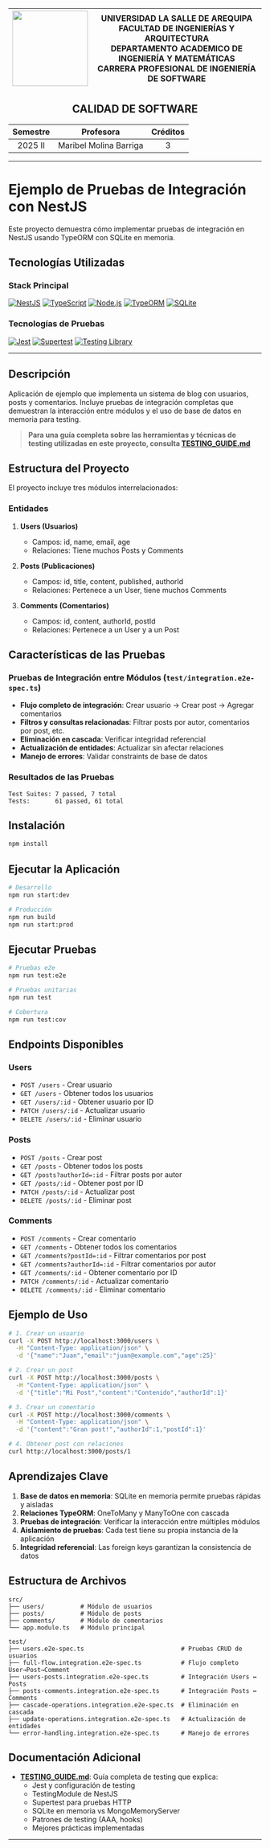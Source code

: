 <div align="center">
<table>
    <thead>
        <tr>
            <th>
                <img src="https://github.com/RodrigoStranger/imagenes-la-salle/blob/main/logo_secundario_color.png?raw=true" width="150"/>
            </th>
            <th>
                <span style="font-weight:bold;">UNIVERSIDAD LA SALLE DE AREQUIPA</span><br />
                <span style="font-weight:bold;">FACULTAD DE INGENIERÍAS Y ARQUITECTURA</span><br />
                <span style="font-weight:bold;">DEPARTAMENTO ACADEMICO DE INGENIERÍA Y MATEMÁTICAS</span><br />
                <span style="font-weight:bold;">CARRERA PROFESIONAL DE INGENIERÍA DE SOFTWARE</span>
            </th>
        </tr>
    </thead>
</table>
</div>

<div align="center">
  <h2 style="font-weight:bold;">CALIDAD DE SOFTWARE</h2>
</div>

<div align="center">
<table>
    <thead>
        <tr>
            <th><strong>Semestre</strong></th>
            <th><strong>Profesora</strong></th>
            <th><strong>Créditos</strong></th>
        </tr>
    </thead>
    <tbody>
        <tr>
            <td align="center">2025 II</td>
            <td align="center">Maribel Molina Barriga</td>
            <td align="center">3</td>
        </tr>
    </tbody>
</table>
</div>

---

# Ejemplo de Pruebas de Integración con NestJS

Este proyecto demuestra cómo implementar pruebas de integración en NestJS usando TypeORM con SQLite en memoria.

## Tecnologías Utilizadas

### Stack Principal

[![NestJS][NestJS]][nestjs-site]
[![TypeScript][TypeScript]][typescript-site]
[![Node.js][Nodejs]][nodejs-site]
[![TypeORM][TypeORM]][typeorm-site]
[![SQLite][SQLite]][sqlite-site]

### Tecnologías de Pruebas

[![Jest][Jest]][jest-site]
[![Supertest][Supertest]][supertest-site]
[![Testing Library][TestingLibrary]][testing-library-site]

---

## Descripción

Aplicación de ejemplo que implementa un sistema de blog con usuarios, posts y comentarios. Incluye pruebas de integración completas que demuestran la interacción entre módulos y el uso de base de datos en memoria para testing.

> **Para una guía completa sobre las herramientas y técnicas de testing utilizadas en este proyecto, consulta [TESTING_GUIDE.md](./TESTING_GUIDE.md)**

## Estructura del Proyecto

El proyecto incluye tres módulos interrelacionados:

### Entidades

1. **Users (Usuarios)**
   - Campos: id, name, email, age
   - Relaciones: Tiene muchos Posts y Comments

2. **Posts (Publicaciones)**
   - Campos: id, title, content, published, authorId
   - Relaciones: Pertenece a un User, tiene muchos Comments

3. **Comments (Comentarios)**
   - Campos: id, content, authorId, postId
   - Relaciones: Pertenece a un User y a un Post

## Características de las Pruebas

### Pruebas de Integración entre Módulos (`test/integration.e2e-spec.ts`)

- **Flujo completo de integración**: Crear usuario → Crear post → Agregar comentarios
- **Filtros y consultas relacionadas**: Filtrar posts por autor, comentarios por post, etc.
- **Eliminación en cascada**: Verificar integridad referencial
- **Actualización de entidades**: Actualizar sin afectar relaciones
- **Manejo de errores**: Validar constraints de base de datos

### Resultados de las Pruebas

```
Test Suites: 7 passed, 7 total
Tests:       61 passed, 61 total
```

## Instalación

```bash
npm install
```

## Ejecutar la Aplicación

```bash
# Desarrollo
npm run start:dev

# Producción
npm run build
npm run start:prod
```

## Ejecutar Pruebas

```bash
# Pruebas e2e
npm run test:e2e

# Pruebas unitarias
npm run test

# Cobertura
npm run test:cov
```

## Endpoints Disponibles

### Users
- `POST /users` - Crear usuario
- `GET /users` - Obtener todos los usuarios
- `GET /users/:id` - Obtener usuario por ID
- `PATCH /users/:id` - Actualizar usuario
- `DELETE /users/:id` - Eliminar usuario

### Posts
- `POST /posts` - Crear post
- `GET /posts` - Obtener todos los posts
- `GET /posts?authorId=:id` - Filtrar posts por autor
- `GET /posts/:id` - Obtener post por ID
- `PATCH /posts/:id` - Actualizar post
- `DELETE /posts/:id` - Eliminar post

### Comments
- `POST /comments` - Crear comentario
- `GET /comments` - Obtener todos los comentarios
- `GET /comments?postId=:id` - Filtrar comentarios por post
- `GET /comments?authorId=:id` - Filtrar comentarios por autor
- `GET /comments/:id` - Obtener comentario por ID
- `PATCH /comments/:id` - Actualizar comentario
- `DELETE /comments/:id` - Eliminar comentario

## Ejemplo de Uso

```bash
# 1. Crear un usuario
curl -X POST http://localhost:3000/users \
  -H "Content-Type: application/json" \
  -d '{"name":"Juan","email":"juan@example.com","age":25}'

# 2. Crear un post
curl -X POST http://localhost:3000/posts \
  -H "Content-Type: application/json" \
  -d '{"title":"Mi Post","content":"Contenido","authorId":1}'

# 3. Crear un comentario
curl -X POST http://localhost:3000/comments \
  -H "Content-Type: application/json" \
  -d '{"content":"Gran post!","authorId":1,"postId":1}'

# 4. Obtener post con relaciones
curl http://localhost:3000/posts/1
```

## Aprendizajes Clave

1. **Base de datos en memoria**: SQLite en memoria permite pruebas rápidas y aisladas
2. **Relaciones TypeORM**: OneToMany y ManyToOne con cascada
3. **Pruebas de integración**: Verificar la interacción entre múltiples módulos
4. **Aislamiento de pruebas**: Cada test tiene su propia instancia de la aplicación
5. **Integridad referencial**: Las foreign keys garantizan la consistencia de datos

## Estructura de Archivos

```
src/
├── users/          # Módulo de usuarios
├── posts/          # Módulo de posts
├── comments/       # Módulo de comentarios
└── app.module.ts   # Módulo principal

test/
├── users.e2e-spec.ts                           # Pruebas CRUD de usuarios
├── full-flow.integration.e2e-spec.ts           # Flujo completo User→Post→Comment
├── users-posts.integration.e2e-spec.ts         # Integración Users ↔ Posts
├── posts-comments.integration.e2e-spec.ts      # Integración Posts ↔ Comments
├── cascade-operations.integration.e2e-spec.ts  # Eliminación en cascada
├── update-operations.integration.e2e-spec.ts   # Actualización de entidades
└── error-handling.integration.e2e-spec.ts      # Manejo de errores
```

## Documentación Adicional

- **[TESTING_GUIDE.md](./TESTING_GUIDE.md)**: Guía completa de testing que explica:
  - Jest y configuración de testing
  - TestingModule de NestJS
  - Supertest para pruebas HTTP
  - SQLite en memoria vs MongoMemoryServer
  - Patrones de testing (AAA, hooks)
  - Mejores prácticas implementadas

---

<!-- Referencias de badges -->
[NestJS]: https://img.shields.io/badge/NestJS-E0234E?style=for-the-badge&logo=nestjs&logoColor=white
[nestjs-site]: https://nestjs.com/

[TypeScript]: https://img.shields.io/badge/TypeScript-3178C6?style=for-the-badge&logo=typescript&logoColor=white
[typescript-site]: https://www.typescriptlang.org/

[Nodejs]: https://img.shields.io/badge/Node.js-339933?style=for-the-badge&logo=nodedotjs&logoColor=white
[nodejs-site]: https://nodejs.org/

[TypeORM]: https://img.shields.io/badge/TypeORM-FE0803?style=for-the-badge&logo=typeorm&logoColor=white
[typeorm-site]: https://typeorm.io/

[SQLite]: https://img.shields.io/badge/SQLite-003B57?style=for-the-badge&logo=sqlite&logoColor=white
[sqlite-site]: https://www.sqlite.org/

[Jest]: https://img.shields.io/badge/Jest-C21325?style=for-the-badge&logo=jest&logoColor=white
[jest-site]: https://jestjs.io/

[Supertest]: https://img.shields.io/badge/Supertest-07C160?style=for-the-badge&logo=node.js&logoColor=white
[supertest-site]: https://github.com/visionmedia/supertest

[TestingLibrary]: https://img.shields.io/badge/Testing_Library-E33332?style=for-the-badge&logo=testing-library&logoColor=white
[testing-library-site]: https://testing-library.com/

